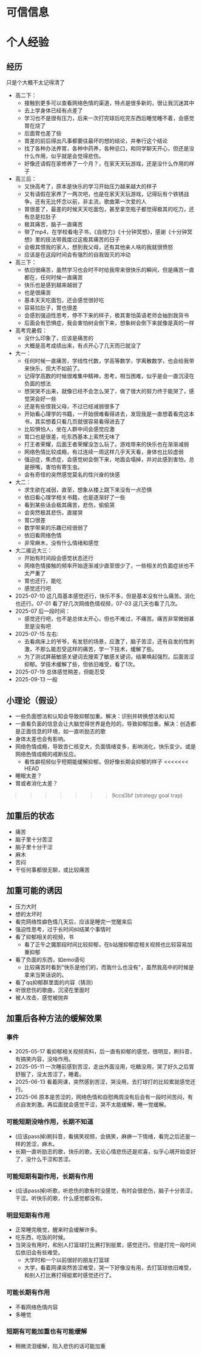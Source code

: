 # 可信信息

# 个人经验

## 经历
只是个大概不太记得清了
- 高二下：
    - 接触到更多可以查看网络色情的渠道，特点是很多新的，很让我沉迷其中
    - 去上学身体已经有点差了
    - 学习也不是很有压力，后来一次打完球后吃完东西后睡觉睡不着，会感觉胃在烧了
    - 后面胃也差了些
    - 胃差的前后得出凡事都要往最坏的想的结论，并奉行这个结论
    - 找了各种办法养胃，各种中药养，各种忌口，和同学聊天开心，但还是没什么作用，似乎就是会觉得悲伤。
    - 好像还请假在家修养了一个月？，在家天天玩游戏，还是没什么作用的样子
- 高三后：
    - 又快高考了，原本是快乐的学习开始压力越来越大的样子
    - 又有请假在家养了一两次吧，也是在家天天玩游戏，记得玩有个铁锈战争。还有无比怀念以前，非主流，歌曲第一次爱的人
    - 胃很差了，最差的时候天天吃面包，甚至拿空瓶子都觉得极其的吃力，还有总是拉肚子
    - 极其痛苦，脑子一直痛苦
    - 带了mp4，在学校看电子书，《自控力》《十分钟冥想》，感谢《十分钟冥想》里的技法带我度过这极其痛苦的日子
    - 会极其恨我的家人，想到我父母，还有其他亲人啥的我就很愤怒
    - 应该是在这段时间会有强烈的自我毁灭的冲动
- 高三下：
    - 依旧很痛苦，虽然学习也会时不时给我带来很快乐的瞬间，但是痛苦一直都在，任何时候一直痛苦
    - 快乐也是感到越来越弱了
    - 也是很痛苦
    - 基本天天吃面包，还会感觉很好吃
    - 容易拉肚子，胃也很差
    - 会感到强迫性思考，停不下来的样子，极其害怕英语老师会抽到我背书
    - 后面会有恐惧症，我会害怕树会倒下来，想象树会倒下来就像是真的一样
- 高考完暑假：
    - 没什么印象了，应该是痛苦的
    - 大概是高考成绩出来，有点开心了几天而已就没了
- 大一：
    - 任何时候一直痛苦，学线性代数，学高等数学，学离散数学，也会给我带来快乐，但大不如前了。
    - 记得学高数的时候很难集中精神，思考，相当困难，似乎是会一直沉浸在负面的想法
    - 想哭哭不出来，就像已经不会怎么哭了，做了很大的努力终于能哭了，感觉哭会好一些
    - 还是有些恨我父母，不过已经减弱很多了
    - 开始看心理学的书籍，一开始很难看得进去，发现我是一直想着看完这本书，其实想着只看几页就很容易看得进去了
    - 比较惧怕人，坐在人群中间会感觉应激
    - 胃口也是很差，吃东西基本上索然无味了
    - 打王者荣耀，后面王者荣耀没怎么玩了。游戏带来的快乐也在渐渐减弱
    - 网络色情比较成瘾，有过连续一周这样几乎天天看，身体也比较虚弱
    - 强迫症，焦虑症，会感觉树会倒下来，地面会塌掉，并对此感到害怕，总是擦嘴，害怕有寄生虫。
    - 会有奇怪的突然感觉莫名的性兴奋的快感
- 大二：
    - 求生欲在减弱，直至，想象从楼上跳下来没有一点恐惧
    - 依旧看心理学相关书籍，也是逐渐好了一些
    - 看到某些话会极其痛苦，悲伤，偷偷哭
    - 会突然极其悲伤，直接哭
    - 胃口很差
    - 数学带来的乐趣已经很弱了
    - 依旧看网络色情
    - 非常麻木，没有什么情绪和感觉
- 大二接近大三：
    - 开始有时间段会感觉状态还行
    - 网络色情接触的频率开始逐渐减少直至很少了，一些相关的负面症状也不太严重了
    - 胃也还行，能吃
    - 感觉还行吧
- 2025-07-10 这几周基本感觉还行，快乐不多，但是基本没有什么痛苦。消化也还行。07-01 看了好几次网络色情视频，07-03 这几天也看了几次。
- 2025-07 后一段时间：
    - 感觉还行吧，也不是总体太开心，但也不难过，不痛苦。痛苦非常微弱甚至是没有吧
- 2025-07-15 左右:
    - 去看病床上的爷爷，有发怒的场景，应激了，脑子苦涩，还有自发的性刺激，不那么能忍受这样的痛苦，学一下技术，缓解了些。
    - 为了测试屏蔽敏感关键词去搜索了敏感关键词，结果唤起强烈，后面苦涩抑郁。学技术缓解了些，但依旧难受，看了1次。
- 2025-07-19 总体感觉稍差，但能忍受
- 2025-09-13 一般

## 小理论（假设）

- 一些负面想法和认知会导致抑郁加重。解决：识别并转换想法和认知
- 一直看负面的信息会让大脑觉得世界是危险的，导致抑郁加重。解决：创造都是正面信息的环境，如一直听励志的歌
- 身体太差也会有影响。
- 网络色情成瘾，导致杏仁核变大，负面情绪变多，影响消化，快乐变少。或是网络色情成瘾的戒断反应。
    - 看性癖视频似乎短期能缓解抑郁，但好像长期会抑郁的样子
<<<<<<< HEAD
- 睡眠太差？
- 胃或者消化太差？
>>>>>>> 9ccd3bf (strategy goal trap)

## 加重后的状态
- 痛苦
- 脑子里十分苦涩
- 脑子里十分干涩
- 麻木
- 苦闷
- 干任何事都很无聊，或比较痛苦

## 加重可能的诱因
- 压力大时
- 想的太坏时
- 看完网络性癖色情几天后，应该是睡完一觉醒来后
- 强迫性思考，过于长时间纠结某个事情时
- 看了抑郁相关的视频，书
    - 看了正午之魔那段时间比较抑郁，在b站搜抑郁症相关视频也比较容易加重抑郁
- 看了负面的东西，如emo语句
    - 比较痛苦时看到"快乐是他们的，而我什么也没有"，虽然我高中的时候是拿来当笑话说的。
- 看了qq抑郁群里面的内容（猜测）
- 听很悲伤的歌曲，沉浸在里面时
- 被人攻击，感觉被抛弃

## 加重后各种方法的缓解效果
### 事件
- 2025-05-17 看抑郁相关视频资料，后一直有抑郁的感觉，很明显，刷抖音，有搞笑内容，没啥作用。
- 2025-05-11 一次睡前感到苦涩，走出外面没用，吃糖没用，哭了好久之后胃舒服了，没太苦涩了，睡着。
- 2025-06-13 看着网课，突然感到苦涩，哭没用，去打球打的比较累就感觉还行。
- 2025-06 原本是苦涩的，网络色情和自慰两周没有后会有一段时间苦闷，有点自发刺激。再后面就会感觉干涩，哭不太能缓解，睡一觉缓解。
### 可能短期没啥作用，长期不知道
- (应该pass掉)刷抖音，看搞笑视频，会搞笑，麻痹一下情绪，看完之后还是一样的苦涩，麻木。
- 长期一直听励志的歌，快乐的歌，无论心情悲伤还是欢喜，似乎心境开始变好了，没什么干涩和苦涩。
### 可能短期有副作用，长期有作用
- (应该pass掉)听歌，听悲伤的歌有时没感觉，有时会很悲伤，脑子十分苦涩，干涩。听快乐的歌，什么感觉都没有。
### 明显短期有作用
- 正常睡完晚觉，醒来时会缓解许多。
- 吃东西，吃饭的时候。
- 当哭没有用时，和别人打篮球打比赛打到挺累，感觉还行。但是打完一段时间后依旧会有些难受。
    - 大学时和一个以前很好的朋友打篮球
    - 大学，看着网课突然苦涩难受，哭一下好像没有用，去打篮球依旧难受，和别人打比赛打得挺累时感觉还行了。
### 可能长期有作用
- 不看网络色情内容
- 多睡觉
### 短期有可能加重也有可能缓解
- 稍微流泪缓解，陷入悲伤的话可能加重
